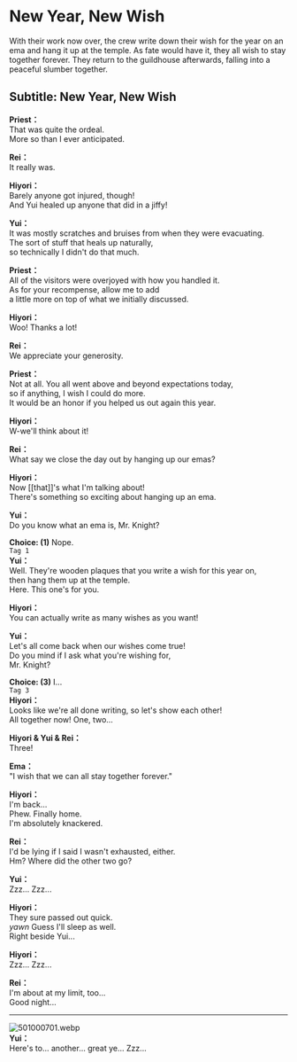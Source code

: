 # New Year, New Wish
With their work now over, the crew write down their wish for the year on an ema and hang it up at the temple. As fate would have it, they all wish to stay together forever. They return to the guildhouse afterwards, falling into a peaceful slumber together.
  
## Subtitle: New Year, New Wish
  
**Priest：**  
That was quite the ordeal.  
More so than I ever anticipated.  
  
**Rei：**  
It really was.  
  
**Hiyori：**  
Barely anyone got injured, though!  
And Yui healed up anyone that did in a jiffy!  
  
**Yui：**  
It was mostly scratches and bruises from when they were evacuating.  
The sort of stuff that heals up naturally,  
so technically I didn't do that much.  
  
**Priest：**  
All of the visitors were overjoyed with how you handled it.  
As for your recompense, allow me to add  
a little more on top of what we initially discussed.  
  
**Hiyori：**  
Woo! Thanks a lot!  
  
**Rei：**  
We appreciate your generosity.  
  
**Priest：**  
Not at all. You all went above and beyond expectations today,  
so if anything, I wish I could do more.  
It would be an honor if you helped us out again this year.  
  
**Hiyori：**  
W-we'll think about it!  
  
**Rei：**  
What say we close the day out by hanging up our emas?  
  
**Hiyori：**  
Now [[that]]'s what I'm talking about!  
There's something so exciting about hanging up an ema.  
  
**Yui：**  
Do you know what an ema is, Mr. Knight?  
  
**Choice: (1)**  Nope.  
`Tag 1`  
**Yui：**  
Well. They're wooden plaques that you write a wish for this year on,  
then hang them up at the temple.  
Here. This one's for you.  
  
**Hiyori：**  
You can actually write as many wishes as you want!  
  
**Yui：**  
Let's all come back when our wishes come true!  
Do you mind if I ask what you're wishing for,  
Mr. Knight?  
  
**Choice: (3)**  I...  
`Tag 3`  
**Hiyori：**  
Looks like we're all done writing, so let's show each other!  
All together now! One, two...  
  
**Hiyori & Yui & Rei：**  
Three!  
  
**Ema：**  
\"I wish that we can all stay together forever.\"  
  
**Hiyori：**  
I'm back...  
Phew. Finally home.  
I'm absolutely knackered.  
  
**Rei：**  
I'd be lying if I said I wasn't exhausted, either.  
Hm? Where did the other two go?  
  
**Yui：**  
Zzz... Zzz...  
  
**Hiyori：**  
They sure passed out quick.  
*yawn* Guess I'll sleep as well.  
Right beside Yui...  
  
**Hiyori：**  
Zzz... Zzz...  
  
**Rei：**  
I'm about at my limit, too...  
Good night...  
  

---  
  
![501000701.webp](https://redive.estertion.win/card/story/501000701.webp)  
**Yui：**  
Here's to... another... great ye... Zzz...  
  
